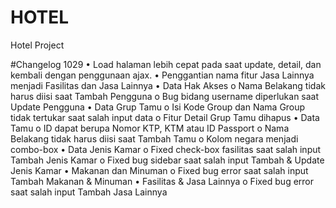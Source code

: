 # HOTEL
Hotel Project

#Changelog 1029
•	Load halaman lebih cepat pada saat update, detail, dan kembali dengan penggunaan ajax.
•	Penggantian nama fitur Jasa Lainnya menjadi Fasilitas dan Jasa Lainnya
•	Data Hak Akses
  o	Nama Belakang tidak harus diisi saat Tambah Pengguna
  o	Bug bidang username diperlukan saat Update Pengguna
•	Data Grup Tamu
  o	Isi Kode Group dan Nama Group tidak tertukar saat salah input data 
  o	Fitur Detail Grup Tamu dihapus
•	Data Tamu
  o	ID dapat berupa Nomor KTP, KTM atau ID Passport
  o	Nama Belakang tidak harus diisi saat Tambah Tamu
  o	Kolom negara menjadi combo-box
•	Data Jenis Kamar
  o	Fixed check-box fasilitas saat salah input Tambah Jenis Kamar
  o	Fixed bug sidebar saat salah input Tambah & Update Jenis Kamar
•	Makanan dan Minuman
  o	Fixed bug error saat salah input Tambah Makanan & Minuman
•	Fasilitas & Jasa Lainnya
  o	Fixed bug error saat salah input Tambah Jasa Lainnya

